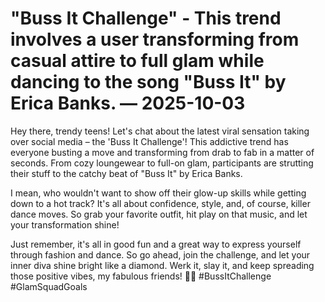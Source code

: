 # "Buss It Challenge" - This trend involves a user transforming from casual attire to full glam while dancing to the song "Buss It" by Erica Banks. — 2025-10-03

Hey there, trendy teens! Let's chat about the latest viral sensation taking over social media – the 'Buss It Challenge'! This addictive trend has everyone busting a move and transforming from drab to fab in a matter of seconds. From cozy loungewear to full-on glam, participants are strutting their stuff to the catchy beat of "Buss It" by Erica Banks.

I mean, who wouldn't want to show off their glow-up skills while getting down to a hot track? It's all about confidence, style, and, of course, killer dance moves. So grab your favorite outfit, hit play on that music, and let your transformation shine!

Just remember, it's all in good fun and a great way to express yourself through fashion and dance. So go ahead, join the challenge, and let your inner diva shine bright like a diamond. Werk it, slay it, and keep spreading those positive vibes, my fabulous friends! 💃🔥 #BussItChallenge #GlamSquadGoals